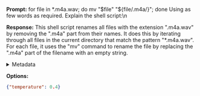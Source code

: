 **Prompt:**
for file in *.m4a.wav; do mv "$file" "${file/.m4a/}"; done
 Using as few words as required. Explain the shell script:\n

**Response:**
This shell script renames all files with the extension ".m4a.wav" by removing the ".m4a" part from their names. It does this by iterating through all files in the current directory that match the pattern "*.m4a.wav". For each file, it uses the "mv" command to rename the file by replacing the ".m4a" part of the filename with an empty string.

<details><summary>Metadata</summary>

- Duration: 4012 ms
- Datetime: 2023-09-23T10:50:15.993259
- Model: gpt-3.5-turbo-0613

</details>

**Options:**
```json
{"temperature": 0.4}
```


